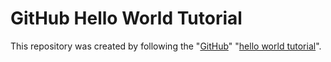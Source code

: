 # GitHub Hello World Tutorial
This repository was created by following the "[GitHub](https://github.com)" "[hello world tutorial](https://docs.github.com/en/get-started/quickstart/hello-world)".
